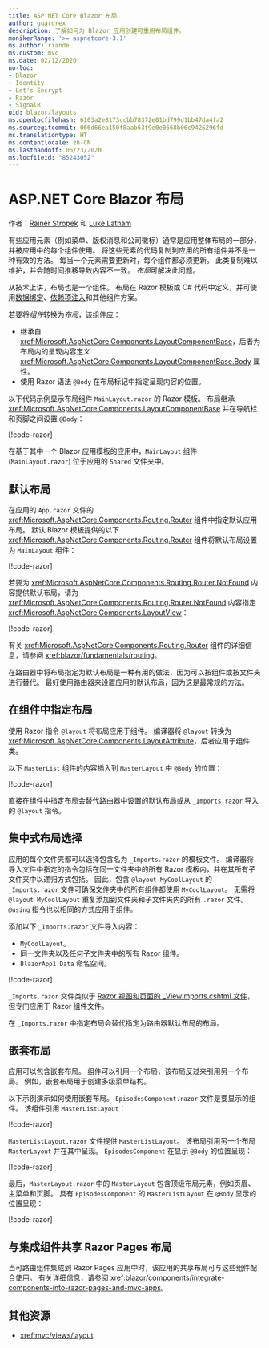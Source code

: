 ```yaml
---
title: ASP.NET Core Blazor 布局
author: guardrex
description: 了解如何为 Blazor 应用创建可重用布局组件。
monikerRange: '>= aspnetcore-3.1'
ms.author: riande
ms.custom: mvc
ms.date: 02/12/2020
no-loc:
- Blazor
- Identity
- Let's Encrypt
- Razor
- SignalR
uid: blazor/layouts
ms.openlocfilehash: 6103a2e8173ccbb78372e01bd799d1bb47da4fa2
ms.sourcegitcommit: 066d66ea150f8aab63f9e0e0668b06c9426296fd
ms.translationtype: HT
ms.contentlocale: zh-CN
ms.lasthandoff: 06/23/2020
ms.locfileid: "85243052"
---
```

# <a name="aspnet-core-blazor-layouts"></a>ASP.NET Core Blazor 布局

作者：[Rainer Stropek](https://www.timecockpit.com) 和 [Luke Latham](https://github.com/guardrex)

有些应用元素（例如菜单、版权消息和公司徽标）通常是应用整体布局的一部分，并被应用中的每个组件使用。 将这些元素的代码复制到应用的所有组件并不是一种有效的方法。 每当一个元素需要更新时，每个组件都必须更新。 此类复制难以维护，并会随时间推移导致内容不一致。 *布局*可解决此问题。

从技术上讲，布局也是一个组件。 布局在 Razor 模板或 C# 代码中定义，并可使用[数据绑定](xref:blazor/components/data-binding)、[依赖项注入](xref:blazor/fundamentals/dependency-injection)和其他组件方案。

若要将*组件*转换为*布局*，该组件应：

* 继承自 <xref:Microsoft.AspNetCore.Components.LayoutComponentBase>，后者为布局内的呈现内容定义 <xref:Microsoft.AspNetCore.Components.LayoutComponentBase.Body> 属性。
* 使用 Razor 语法 `@Body` 在布局标记中指定呈现内容的位置。

以下代码示例显示布局组件 `MainLayout.razor` 的 Razor 模板。 布局继承 <xref:Microsoft.AspNetCore.Components.LayoutComponentBase> 并在导航栏和页脚之间设置 `@Body`：

[!code-razor[](layouts/sample_snapshot/3.x/MainLayout.razor?highlight=1,13)]

在基于其中一个 Blazor 应用模板的应用中，`MainLayout` 组件 (`MainLayout.razor`) 位于应用的 `Shared` 文件夹中。

## <a name="default-layout"></a>默认布局

在应用的 `App.razor` 文件的 <xref:Microsoft.AspNetCore.Components.Routing.Router> 组件中指定默认应用布局。 默认 Blazor 模板提供的以下 <xref:Microsoft.AspNetCore.Components.Routing.Router> 组件将默认布局设置为 `MainLayout` 组件：

[!code-razor[](layouts/sample_snapshot/3.x/App1.razor?highlight=3)]

若要为 <xref:Microsoft.AspNetCore.Components.Routing.Router.NotFound> 内容提供默认布局，请为 <xref:Microsoft.AspNetCore.Components.Routing.Router.NotFound> 内容指定 <xref:Microsoft.AspNetCore.Components.LayoutView>：

[!code-razor[](layouts/sample_snapshot/3.x/App2.razor?highlight=6-9)]

有关 <xref:Microsoft.AspNetCore.Components.Routing.Router> 组件的详细信息，请参阅 <xref:blazor/fundamentals/routing>。

在路由器中将布局指定为默认布局是一种有用的做法，因为可以按组件或按文件夹进行替代。 最好使用路由器来设置应用的默认布局，因为这是最常规的方法。

## <a name="specify-a-layout-in-a-component"></a>在组件中指定布局

使用 Razor 指令 `@layout` 将布局应用于组件。 编译器将 `@layout` 转换为 <xref:Microsoft.AspNetCore.Components.LayoutAttribute>，后者应用于组件类。

以下 `MasterList` 组件的内容插入到 `MasterLayout` 中 `@Body` 的位置：

[!code-razor[](layouts/sample_snapshot/3.x/MasterList.razor?highlight=1)]

直接在组件中指定布局会替代路由器中设置的默认布局或从 `_Imports.razor` 导入的 `@layout` 指令。

## <a name="centralized-layout-selection"></a>集中式布局选择

应用的每个文件夹都可以选择包含名为 `_Imports.razor` 的模板文件。 编译器将导入文件中指定的指令包括在同一文件夹中的所有 Razor 模板内，并在其所有子文件夹中以递归方式包括。 因此，包含 `@layout MyCoolLayout` 的 `_Imports.razor` 文件可确保文件夹中的所有组件都使用 `MyCoolLayout`。 无需将 `@layout MyCoolLayout` 重复添加到文件夹和子文件夹内的所有 `.razor` 文件。 `@using` 指令也以相同的方式应用于组件。

添加以下 `_Imports.razor` 文件导入内容：

* `MyCoolLayout`。
* 同一文件夹以及任何子文件夹中的所有 Razor 组件。
* `BlazorApp1.Data` 命名空间。
 
[!code-razor[](layouts/sample_snapshot/3.x/_Imports.razor)]

`_Imports.razor` 文件类似于 [Razor 视图和页面的 _ViewImports.cshtml 文件](xref:mvc/views/layout#importing-shared-directives)，但专门应用于 Razor 组件文件。

在 `_Imports.razor` 中指定布局会替代指定为路由器默认布局的布局。

## <a name="nested-layouts"></a>嵌套布局

应用可以包含嵌套布局。 组件可以引用一个布局，该布局反过来引用另一个布局。 例如，嵌套布局用于创建多级菜单结构。

以下示例演示如何使用嵌套布局。 `EpisodesComponent.razor` 文件是要显示的组件。 该组件引用 `MasterListLayout`：

[!code-razor[](layouts/sample_snapshot/3.x/EpisodesComponent.razor?highlight=1)]

`MasterListLayout.razor` 文件提供 `MasterListLayout`。 该布局引用另一个布局 `MasterLayout` 并在其中呈现。 `EpisodesComponent` 在显示 `@Body` 的位置呈现：

[!code-razor[](layouts/sample_snapshot/3.x/MasterListLayout.razor?highlight=1,9)]

最后，`MasterLayout.razor` 中的 `MasterLayout` 包含顶级布局元素，例如页眉、主菜单和页脚。 具有 `EpisodesComponent` 的 `MasterListLayout` 在 `@Body` 显示的位置呈现：

[!code-razor[](layouts/sample_snapshot/3.x/MasterLayout.razor?highlight=6)]

## <a name="share-a-razor-pages-layout-with-integrated-components"></a>与集成组件共享 Razor Pages 布局

当可路由组件集成到 Razor Pages 应用中时，该应用的共享布局可与这些组件配合使用。 有关详细信息，请参阅 <xref:blazor/components/integrate-components-into-razor-pages-and-mvc-apps>。

## <a name="additional-resources"></a>其他资源

* <xref:mvc/views/layout>
